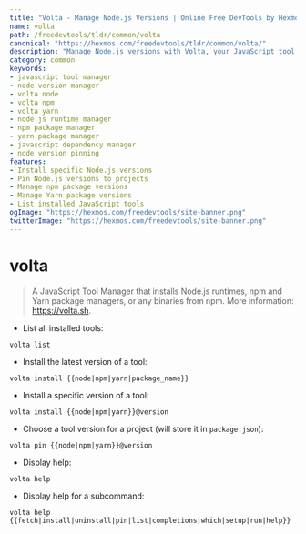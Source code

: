 ```yaml
---
title: "Volta - Manage Node.js Versions | Online Free DevTools by Hexmos"
name: volta
path: /freedevtools/tldr/common/volta
canonical: "https://hexmos.com/freedevtools/tldr/common/volta/"
description: "Manage Node.js versions with Volta, your JavaScript tool manager. Install specific versions, pin to projects, and control dependencies. Free online tool, no registration required."
category: common
keywords:
- javascript tool manager
- node version manager
- volta node
- volta npm
- volta yarn
- node.js runtime manager
- npm package manager
- yarn package manager
- javascript dependency manager
- node version pinning
features:
- Install specific Node.js versions
- Pin Node.js versions to projects
- Manage npm package versions
- Manage Yarn package versions
- List installed JavaScript tools
ogImage: "https://hexmos.com/freedevtools/site-banner.png"
twitterImage: "https://hexmos.com/freedevtools/site-banner.png"
---
```


# volta

> A JavaScript Tool Manager that installs Node.js runtimes, npm and Yarn package managers, or any binaries from npm.
> More information: <https://volta.sh>.

- List all installed tools:

`volta list`

- Install the latest version of a tool:

`volta install {{node|npm|yarn|package_name}}`

- Install a specific version of a tool:

`volta install {{node|npm|yarn}}@version`

- Choose a tool version for a project (will store it in `package.json`):

`volta pin {{node|npm|yarn}}@version`

- Display help:

`volta help`

- Display help for a subcommand:

`volta help {{fetch|install|uninstall|pin|list|completions|which|setup|run|help}}`
